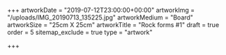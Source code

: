 +++
artworkDate = "2019-07-12T23:00:00+00:00"
artworkImg = "/uploads/IMG_20190713_135225.jpg"
artworkMedium = "Board"
artworkSize = "25cm X 25cm"
artworkTitle = "Rock forms #1"
draft = true
order = 5
sitemap_exclude = true
type = "artwork"

+++
